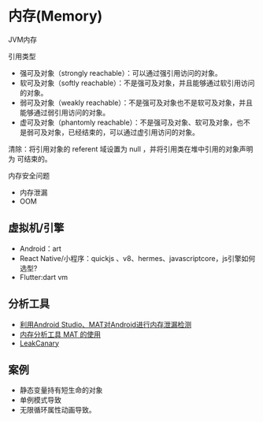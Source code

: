 # 内存(Memory)

JVM内存

引用类型

- 强可及对象（strongly reachable）：可以通过强引用访问的对象。
- 软可及对象（softly reachable）：不是强可及对象，并且能够通过软引用访问的对象。
- 弱可及对象（weakly reachable）：不是强可及对象也不是软可及对象，并且能够通过弱引用访问的对象。
- 虚可及对象（phantomly reachable）：不是强可及对象、软可及对象，也不是弱可及对象，已经结束的，可以通过虚引用访问的对象。

清除：将引用对象的 referent 域设置为 null ，并将引用类在堆中引用的对象声明为 可结束的。

内存安全问题
- 内存泄漏
- OOM

## 虚拟机/引擎
  - Android：art
  - React Native/小程序：quickjs 、v8、hermes、javascriptcore，js引擎如何选型?
  - Flutter:dart vm


## 分析工具
- [利用Android Studio、MAT对Android进行内存泄漏检测](https://joyrun.github.io/2016/08/08/AndroidMemoryLeak/)
- [内存分析工具 MAT 的使用](http://www.cnblogs.com/tianzhijiexian/p/4268131.html)
- [LeakCanary](https://github.com/square/leakcanary)


## 案例
- 静态变量持有短生命的对象
- 单例模式导致
- 无限循环属性动画导致。
